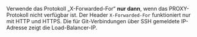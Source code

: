Verwende das Protokoll „X-Forwarded-For“ **nur dann**, wenn das PROXY-Protokoll nicht verfügbar ist. Der Header `X-Forwarded-For` funktioniert nur mit HTTP und HTTPS. Die für Git-Verbindungen über SSH gemeldete IP-Adresse zeigt die Load-Balancer-IP.
